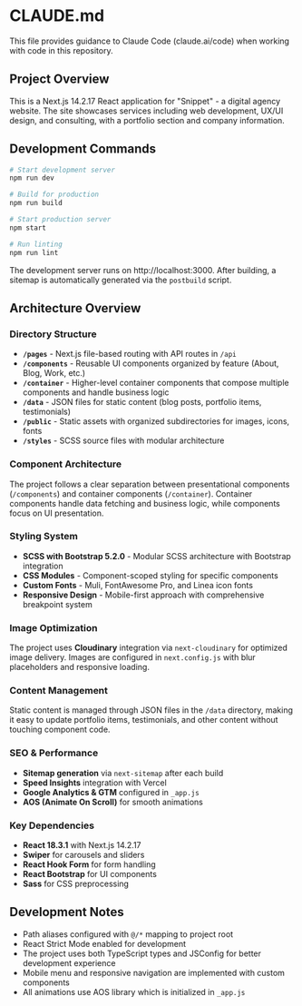 # CLAUDE.md

This file provides guidance to Claude Code (claude.ai/code) when working with code in this repository.

## Project Overview

This is a Next.js 14.2.17 React application for "Snippet" - a digital agency website. The site showcases services including web development, UX/UI design, and consulting, with a portfolio section and company information.

## Development Commands

```bash
# Start development server
npm run dev

# Build for production
npm run build

# Start production server
npm start

# Run linting
npm run lint
```

The development server runs on http://localhost:3000. After building, a sitemap is automatically generated via the `postbuild` script.

## Architecture Overview

### Directory Structure
- **`/pages`** - Next.js file-based routing with API routes in `/api`
- **`/components`** - Reusable UI components organized by feature (About, Blog, Work, etc.)
- **`/container`** - Higher-level container components that compose multiple components and handle business logic
- **`/data`** - JSON files for static content (blog posts, portfolio items, testimonials)
- **`/public`** - Static assets with organized subdirectories for images, icons, fonts
- **`/styles`** - SCSS source files with modular architecture

### Component Architecture
The project follows a clear separation between presentational components (`/components`) and container components (`/container`). Container components handle data fetching and business logic, while components focus on UI presentation.

### Styling System
- **SCSS with Bootstrap 5.2.0** - Modular SCSS architecture with Bootstrap integration
- **CSS Modules** - Component-scoped styling for specific components
- **Custom Fonts** - Muli, FontAwesome Pro, and Linea icon fonts
- **Responsive Design** - Mobile-first approach with comprehensive breakpoint system

### Image Optimization
The project uses **Cloudinary** integration via `next-cloudinary` for optimized image delivery. Images are configured in `next.config.js` with blur placeholders and responsive loading.

### Content Management
Static content is managed through JSON files in the `/data` directory, making it easy to update portfolio items, testimonials, and other content without touching component code.

### SEO & Performance
- **Sitemap generation** via `next-sitemap` after each build
- **Speed Insights** integration with Vercel
- **Google Analytics & GTM** configured in `_app.js`
- **AOS (Animate On Scroll)** for smooth animations

### Key Dependencies
- **React 18.3.1** with Next.js 14.2.17
- **Swiper** for carousels and sliders
- **React Hook Form** for form handling
- **React Bootstrap** for UI components
- **Sass** for CSS preprocessing

## Development Notes

- Path aliases configured with `@/*` mapping to project root
- React Strict Mode enabled for development
- The project uses both TypeScript types and JSConfig for better development experience
- Mobile menu and responsive navigation are implemented with custom components
- All animations use AOS library which is initialized in `_app.js`